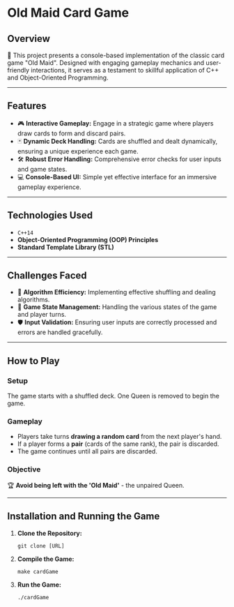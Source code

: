 # Old Maid Card Game

## Overview

🎴 This project presents a console-based implementation of the classic card game "Old Maid". Designed with engaging gameplay mechanics and user-friendly interactions, it serves as a testament to skillful application of C++ and Object-Oriented Programming.

---

## Features

- 🎮 **Interactive Gameplay:** Engage in a strategic game where players draw cards to form and discard pairs.
- 🃏 **Dynamic Deck Handling:** Cards are shuffled and dealt dynamically, ensuring a unique experience each game.
- 🛠️ **Robust Error Handling:** Comprehensive error checks for user inputs and game states.
- 💻 **Console-Based UI:** Simple yet effective interface for an immersive gameplay experience.

---

## Technologies Used

- `C++14`
- **Object-Oriented Programming (OOP) Principles**
- **Standard Template Library (STL)**

---

## Challenges Faced

- 🤔 **Algorithm Efficiency:** Implementing effective shuffling and dealing algorithms.
- 🎲 **Game State Management:** Handling the various states of the game and player turns.
- 🛡️ **Input Validation:** Ensuring user inputs are correctly processed and errors are handled gracefully.

---

## How to Play

### Setup
The game starts with a shuffled deck. One Queen is removed to begin the game.

### Gameplay
- Players take turns **drawing a random card** from the next player's hand.
- If a player forms a **pair** (cards of the same rank), the pair is discarded.
- The game continues until all pairs are discarded.

### Objective
🏆 **Avoid being left with the 'Old Maid'** - the unpaired Queen.

---

## Installation and Running the Game

1. **Clone the Repository:** 
   ```
   git clone [URL]
   ```
2. **Compile the Game:**
   ```
   make cardGame
   ```
3. **Run the Game:**
   ```
   ./cardGame
   ```
